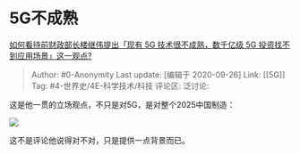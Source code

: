 # 5G不成熟
[如何看待前财政部长楼继伟提出「现有 5G 技术很不成熟，数千亿级 5G 投资找不到应用场景」这一观点?](https://www.zhihu.com/question/422738321/answer/1493537794)

> Author: #0-Anonymity
> Last update: [编辑于 2020-09-26]
> Link: [[5G]]
> Tag: #4-世界史/4E-科学技术/科技 
> 评论区:
> 泛讨论:

这是他一贯的立场观点，不只是对5G，是对整个2025中国制造：

![](https://picx.zhimg.com/80/v2-23cd498c315fb8427c89115a899a98e4_1440w.webp?source=c8b7c179)

这不是评论他说得对不对，只是提供一点背景而已。
